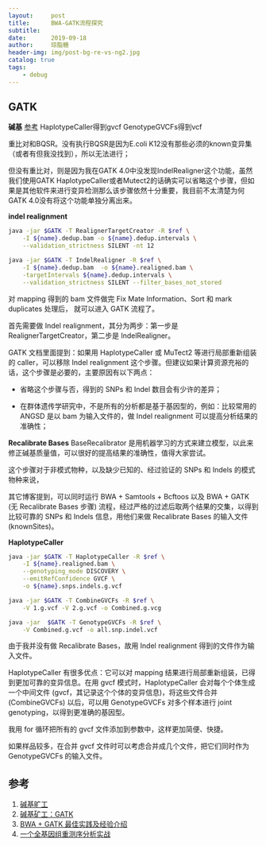 ```yaml
---
layout:     post
title:      BWA-GATK流程探究
subtitle:   
date:       2019-09-18
author:     琼脂糖
header-img: img/post-bg-re-vs-ng2.jpg
catalog: true
tags:
    - debug
---
```


## GATK
**碱基**
[参考](https://mp.weixin.qq.com/s/NXV_08mUvsJ5_RZXfwuleQ)
HaplotypeCaller得到gvcf
GenotypeGVCFs得到vcf

重比对和BQSR。没有执行BQSR是因为E.coli K12没有那些必须的known变异集（或者有但我没找到），所以无法进行；

但没有重比对，则是因为我在GATK 4.0中没发现IndelRealigner这个功能，虽然我们使用GATK HaplotypeCaller或者Mutect2的话确实可以省略这个步骤，但如果是其他软件来进行变异检测那么该步骤依然十分重要，我目前不太清楚为何GATK 4.0没有将这个功能单独分离出来。

**indel realignment**

```bash
java -jar $GATK -T RealignerTargetCreator -R $ref \
	-I ${name}.dedup.bam -o ${name}.dedup.intervals \
	--validation_strictness SILENT -nt 12

java -jar $GATK -T IndelRealigner -R $ref \
	-I ${name}.dedup.bam  -o ${name}.realigned.bam \
	-targetIntervals ${name}.dedup.intervals \
	--validation_strictness SILENT --filter_bases_not_stored
```
对 mapping 得到的 bam 文件做完 Fix Mate Information、Sort 和 mark duplicates 处理后， 就可以进入 GATK 流程了。

首先需要做 Indel realignment，其分为两步：第一步是 RealignerTargetCreator，第二步是 IndelRealigner。

GATK 文档里面提到：如果用 HaplotypeCaller 或 MuTect2 等进行局部重新组装的 caller，可以移除 Indel realignment 这个步骤。但建议如果计算资源充裕的话，这个步骤是必要的，主要原因有以下两点：

- 省略这个步骤与否，得到的 SNPs 和 Indel 数目会有少许的差异；

- 在群体遗传学研究中，不是所有的分析都是基于基因型的，例如：比较常用的 ANGSD 是以 bam 为输入文件的，做 Indel realignment 可以提高分析结果的准确性；

**Recalibrate Bases**
BaseRecalibrator 是用机器学习的方式来建立模型，以此来修正碱基质量值，可以很好的提高结果的准确性，值得大家尝试。

这个步骤对于非模式物种，以及缺少已知的、经过验证的 SNPs 和 Indels 的模式物种来说，

其它博客提到，可以同时运行 BWA + Samtools + Bcftoos 以及 BWA + GATK (无 Recalibrate Bases 步骤) 流程，经过严格的过滤后取两个结果的交集，以得到比较可靠的 SNPs 和 Indels 信息，用他们来做 Recalibrate Bases 的输入文件 (knownSites)。


**HaplotypeCaller**

```bash
java -jar $GATK -T HaplotypeCaller -R $ref \
    -I ${name}.realigned.bam \
    --genotyping_mode DISCOVERY \
    --emitRefConfidence GVCF \
    -o ${name}.snps.indels.g.vcf

java -jar $GATK -T CombineGVCFs -R $ref \
    -V 1.g.vcf -V 2.g.vcf -o Combined.g.vcg

java -jar  $GATK -T GenotypeGVCFs -R $ref \
    -V Combined.g.vcf -o all.snp.indel.vcf
```
由于我并没有做 Recalibrate Bases，故用 Indel realignment 得到的文件作为输入文件。

HaplotypeCaller 有很多优点：它可以对 mapping 结果进行局部重新组装，已得到更加可靠的变异信息。在用 gvcf 模式时，HaplotypeCaller 会对每个个体生成一个中间文件 (gvcf，其记录这个个体的变异信息)，将这些文件合并 (CombineGVCFs) 以后，可以用 GenotypeGVCFs 对多个样本进行 joint genotyping，以得到更准确的基因型。

我用 for 循环把所有的 gvcf 文件添加到参数中，这样更加简便、快捷。

如果样品较多，在合并 gvcf 文件时可以考虑合并成几个文件，把它们同时作为 GenotypeGVCFs 的输入文件。


## 参考
1. [碱基旷工](https://mp.weixin.qq.com/s/awdjoXRYobrQAbXmAp3C0g)
2. [碱基矿工：GATK](https://mp.weixin.qq.com/s/NXV_08mUvsJ5_RZXfwuleQ)
3. [BWA + GATK 最佳实践及经验介绍](https://dwz.cn/q8ZvmXJG)
4. [一个全基因组重测序分析实战](https://dwz.cn/ejC2MtwD)